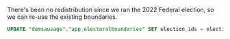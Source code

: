 There's been no redistribution since we ran the 2022 Federal election, so we can re-use the existing boundaries.

```sql
UPDATE "demsausage"."app_electoralboundaries" SET election_ids = election_ids || '[53]'::jsonb WHERE loader_id = 'federal_election_2022';
```